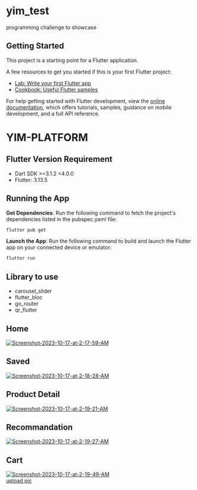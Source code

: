 # yim_test

programming challenge to showcase

## Getting Started

This project is a starting point for a Flutter application.

A few resources to get you started if this is your first Flutter project:

- [Lab: Write your first Flutter app](https://docs.flutter.dev/get-started/codelab)
- [Cookbook: Useful Flutter samples](https://docs.flutter.dev/cookbook)

For help getting started with Flutter development, view the
[online documentation](https://docs.flutter.dev/), which offers tutorials,
samples, guidance on mobile development, and a full API reference.
# YIM-PLATFORM


## Flutter Version Requirement

- Dart SDK >=3.1.2 <4.0.0
- Flutter: 3.13.5

## Running the App

**Get Dependencies**: Run the following command to fetch the project's dependencies listed in the pubspec.yaml file:

```bash 
flutter pub get
```

**Launch the App**: Run the following command to build and launch the Flutter app on your connected device or emulator:

```bash 
flutter run
```

## Library to use

- carousel_slider
- flutter_bloc
- go_router
- qr_flutter

## Home 
<a href="https://ibb.co/pxwTZV7"><img src="https://i.ibb.co/80sw2vC/Screenshot-2023-10-17-at-2-17-59-AM.png" alt="Screenshot-2023-10-17-at-2-17-59-AM" border="0"></a>

## Saved
<a href="https://ibb.co/Mgdn2HQ"><img src="https://i.ibb.co/zmdsngD/Screenshot-2023-10-17-at-2-18-28-AM.png" alt="Screenshot-2023-10-17-at-2-18-28-AM" border="0"></a>

## Product Detail
<a href="https://ibb.co/Zc5XC0y"><img src="https://i.ibb.co/r5Y0JVn/Screenshot-2023-10-17-at-2-19-21-AM.png" alt="Screenshot-2023-10-17-at-2-19-21-AM" border="0"></a>

## Recommandation
<a href="https://ibb.co/rm48yjw"><img src="https://i.ibb.co/c1DfTBr/Screenshot-2023-10-17-at-2-19-27-AM.png" alt="Screenshot-2023-10-17-at-2-19-27-AM" border="0"></a>

## Cart
<a href="https://ibb.co/cwpFZ6s"><img src="https://i.ibb.co/7QTWZn0/Screenshot-2023-10-17-at-2-19-49-AM.png" alt="Screenshot-2023-10-17-at-2-19-49-AM" border="0"></a><br /><a target='_blank' href='https://imgbb.com/'>upload pic</a><br />
